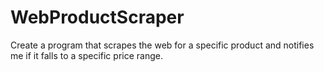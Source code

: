 # WebProductScraper

Create a program that scrapes the web for a specific product and notifies me if it falls to a specific price range.
